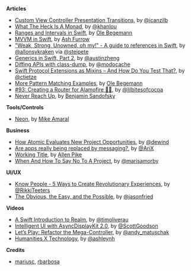 **Articles**

* [Custom View Controller Presentation Transitions](http://www.raywenderlich.com/113845/ios-animation-tutorial-custom-view-controller-presentation-transitions), by [@icanzilb](https://twitter.com/icanzilb)
* [What The Heck Is A Monad](http://khanlou.com/2015/09/what-the-heck-is-a-monad/), by [@khanlou](https://twitter.com/khanlou)
* [Ranges and Intervals in Swift](http://oleb.net/blog/2015/09/swift-ranges-and-intervals/), by [Ole Begemann](https://twitter.com/olebegemann)
* [MVVM in Swift](http://artsy.github.io/blog/2015/09/24/mvvm-in-swift/), by [Ash Furrow](https://twitter.com/ashfurrow)
* ["Weak, Strong, Unowned, oh my!" - A guide to references in Swift](http://krakendev.io/blog/weak-and-unowned-references-in-swift), by [@allonsykraken](https://twitter.com/allonsykraken) via [@steipete](https://twitter.com/steipete)
* [Generics in Swift, Part 2](http://austinzheng.com/2015/09/29/swift-generics-pt-2/), by [@austinzheng](https://twitter.com/austinzheng)
* [Diffing APIs with class-dump](http://modocache.io/diffing-with-classdump), by [@modocache](https://twitter.com/modocache)
* [Swift Protocol Extensions as Mixins – And How Do You Test That?](http://christiantietze.de/posts/2015/09/swift-protocol-as-trait-testing/), by [@ctietze](https://twitter.com/ctietze)
* [More Pattern Matching Examples](http://oleb.net/blog/2015/09/more-pattern-matching-examples/), by [Ole Begemann](https://twitter.com/olebegemann)
* [\#93: Creating a Router for Alamofire 🔀🔥](https://littlebitesofcocoa.com/93), by [@lilbitesofcocoa](https://twitter.com/lilbitesofcocoa)
* [Never Reach Up](https://sandofsky.com/blog/never-reach-up.html), by [Benjamin Sandofsky](https://twitter.com/sandofsky)

**Tools/Controls**

* [Neon](https://github.com/mamaral/Neon), by [Mike Amaral](https://github.com/mamaral)

**Business**

* [How Atomic Evaluates New Project Opportunities](http://spin.atomicobject.com/2015/09/29/how-atomic-evaluates-new-project-opportunities/), by [@dewind](https://twitter.com/dewind)
* [Are apps really being replaced by messaging?](https://medium.com/@arix/are-apps-really-being-replaced-by-messaging-ba62204ceb32), by [@AriX](https://twitter.com/AriX)
* [Working Title](http://www.allenpike.com/2015/working-title/), by [Allen Pike](http://www.twitter.com/apike/)
* [When And How To Say No To A Project](http://thenuschool.com/when-and-how-to-say-no-to-a-project/), by [@marisamorby](https://twitter.com/marisamorby)

**UI/UX**

* [Know People - 5 Ways to Create Revolutionary Experiences](https://medium.com/greater-than/part-1-c2d48aba6659), by [@RikkiTeeters](https://twitter.com/RikkiTeeters)
* [The Obvious, the Easy, and the Possible](https://medium.com/@jasonfried/the-obvious-the-easy-and-the-possible-a09387ad3652), by [@jasonfried](https://twitter.com/jasonfried)

**Videos**

* [A Swift Introduction to Realm](https://realm.io/news/tim-oliver-swift-intro-to-realm/), by [@timoliverau](https://twitter.com/timoliverau)
* [Intelligent UI with AsyncDisplayKit 2.0](https://vimeo.com/140409084), by [@ScottGoodson](https://twitter.com/ScottGoodson)
* [Let’s Play: Refactor the Mega-Controller](https://vimeo.com/140037432), by [@andy_matuschak](https://twitter.com/andy_matuschak)
* [Humanities X Technology](https://vimeo.com/140414636), by [@ashleynh](https://twitter.com/ashleynh)


**Credits**

*  [mariusc](https://github.com/mariusc), [rbarbosa](https://github.com/rbarbosa)
